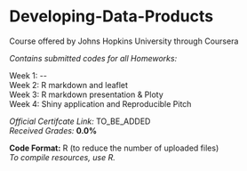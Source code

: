 # Developing-Data-Products
Course offered by Johns Hopkins University through Coursera

*Contains submitted codes for all Homeworks:*  

Week 1: --  
Week 2: R markdown and leaflet  
Week 3: R markdown presentation & Ploty  
Week 4: Shiny application and Reproducible Pitch    


*Official Certifcate Link:* TO_BE_ADDED    
*Received Grades:* **0.0%**  

**Code Format:** R (to reduce the number of uploaded files)  
*To compile resources, use R.*  
